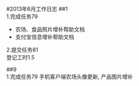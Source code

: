 #2013年6月工作日志
##1  
1.完成任务79  
- 农场、食品照片增补帮助文档  
- 支付宝信息增补帮助文档 

2.提交任务81  
登记工时1.5

##9   
1.完成任务79
手机客户端农场头像更新, 产品图片增补
